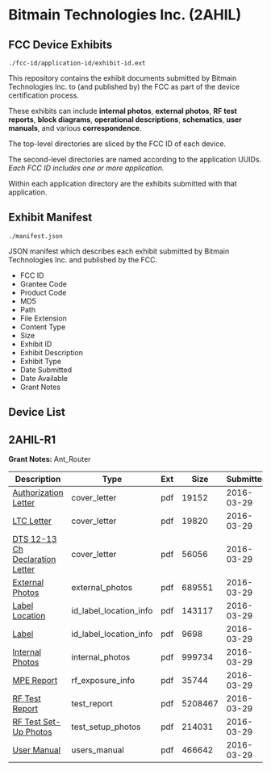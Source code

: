# Bitmain Technologies Inc. (2AHIL)
## FCC Device Exhibits

```
./fcc-id/application-id/exhibit-id.ext
```

This repository contains the exhibit documents submitted by Bitmain Technologies Inc. to (and published by) the FCC as part of the device certification process.

These exhibits can include **internal photos**, **external photos**, **RF test reports**, **block diagrams**, **operational descriptions**, **schematics**, **user manuals**, and various **correspondence**.

The top-level directories are sliced by the FCC ID of each device.

The second-level directories are named according to the application UUIDs. *Each FCC ID includes one or more application.*

Within each application directory are the exhibits submitted with that application. 

## Exhibit Manifest

```
./manifest.json
```

JSON manifest which describes each exhibit submitted by Bitmain Technologies Inc. and published by the FCC.

- FCC ID
- Grantee Code
- Product Code
- MD5
- Path
- File Extension
- Content Type
- Size
- Exhibit ID
- Exhibit Description
- Exhibit Type
- Date Submitted
- Date Available
- Grant Notes

## Device List
## 2AHIL-R1
**Grant Notes:** Ant_Router

| Description | Type | Ext | Size | Submitted | Available |
| ----------- | ---- | --- | ---- | --------- | --------- |
| [Authorization Letter](2AHIL-R1/7309d0e99412df5b8e8b466f815039cc/2943888.pdf) | cover_letter | pdf | 19152 | 2016-03-29 | 2016-03-29 |
| [LTC Letter](2AHIL-R1/7309d0e99412df5b8e8b466f815039cc/2943889.pdf) | cover_letter | pdf | 19820 | 2016-03-29 | 2016-03-29 |
| [DTS 12-13 Ch Declaration Letter](2AHIL-R1/7309d0e99412df5b8e8b466f815039cc/2943890.pdf) | cover_letter | pdf | 56056 | 2016-03-29 | 2016-03-29 |
| [External Photos](2AHIL-R1/7309d0e99412df5b8e8b466f815039cc/2943891.pdf) | external_photos | pdf | 689551 | 2016-03-29 | 2016-03-29 |
| [Label Location](2AHIL-R1/7309d0e99412df5b8e8b466f815039cc/2943892.pdf) | id_label_location_info | pdf | 143117 | 2016-03-29 | 2016-03-29 |
| [Label](2AHIL-R1/7309d0e99412df5b8e8b466f815039cc/2943893.pdf) | id_label_location_info | pdf | 9698 | 2016-03-29 | 2016-03-29 |
| [Internal Photos](2AHIL-R1/7309d0e99412df5b8e8b466f815039cc/2943894.pdf) | internal_photos | pdf | 999734 | 2016-03-29 | 2016-03-29 |
| [MPE Report](2AHIL-R1/7309d0e99412df5b8e8b466f815039cc/2943896.pdf) | rf_exposure_info | pdf | 35744 | 2016-03-29 | 2016-03-29 |
| [RF Test Report](2AHIL-R1/7309d0e99412df5b8e8b466f815039cc/2943899.pdf) | test_report | pdf | 5208467 | 2016-03-29 | 2016-03-29 |
| [RF Test Set-Up Photos](2AHIL-R1/7309d0e99412df5b8e8b466f815039cc/2943900.pdf) | test_setup_photos | pdf | 214031 | 2016-03-29 | 2016-03-29 |
| [User Manual](2AHIL-R1/7309d0e99412df5b8e8b466f815039cc/2943898.pdf) | users_manual | pdf | 466642 | 2016-03-29 | 2016-03-29 |
